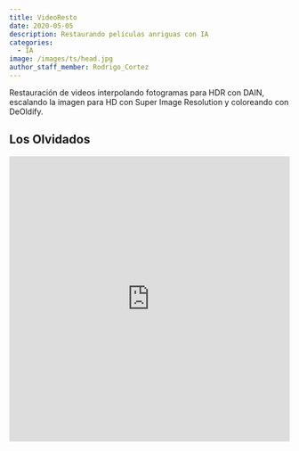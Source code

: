 ```yaml
---
title: VideoResto
date: 2020-05-05
description: Restaurando películas anriguas con IA
categories:
  - IA
image: /images/ts/head.jpg
author_staff_member: Rodrigo_Cortez
---
```


Restauración de videos interpolando fotogramas para HDR con DAIN, escalando la imagen para HD con Super Image Resolution y coloreando con DeOldify.

## Los Olvidados

<iframe width="100%" height="512" src="https://www.youtube.com/embed/3LH0jQdNATg" frameborder="0" allow="accelerometer; autoplay; clipboard-write; encrypted-media; gyroscope; picture-in-picture" allowfullscreen></iframe>